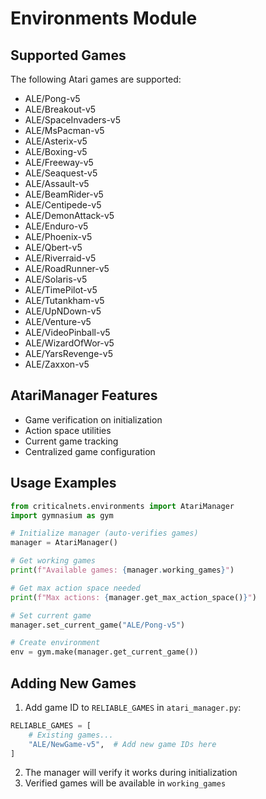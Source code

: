 # Environments Module

## Supported Games
The following Atari games are supported:
- ALE/Pong-v5
- ALE/Breakout-v5
- ALE/SpaceInvaders-v5
- ALE/MsPacman-v5
- ALE/Asterix-v5
- ALE/Boxing-v5
- ALE/Freeway-v5
- ALE/Seaquest-v5
- ALE/Assault-v5
- ALE/BeamRider-v5
- ALE/Centipede-v5
- ALE/DemonAttack-v5
- ALE/Enduro-v5
- ALE/Phoenix-v5
- ALE/Qbert-v5
- ALE/Riverraid-v5
- ALE/RoadRunner-v5
- ALE/Solaris-v5
- ALE/TimePilot-v5
- ALE/Tutankham-v5
- ALE/UpNDown-v5
- ALE/Venture-v5
- ALE/VideoPinball-v5
- ALE/WizardOfWor-v5
- ALE/YarsRevenge-v5
- ALE/Zaxxon-v5

## AtariManager Features
- Game verification on initialization
- Action space utilities
- Current game tracking
- Centralized game configuration

## Usage Examples
```python
from criticalnets.environments import AtariManager
import gymnasium as gym

# Initialize manager (auto-verifies games)
manager = AtariManager()

# Get working games
print(f"Available games: {manager.working_games}")

# Get max action space needed
print(f"Max actions: {manager.get_max_action_space()}")

# Set current game
manager.set_current_game("ALE/Pong-v5")

# Create environment
env = gym.make(manager.get_current_game())
```

## Adding New Games
1. Add game ID to `RELIABLE_GAMES` in `atari_manager.py`:
```python
RELIABLE_GAMES = [
    # Existing games...
    "ALE/NewGame-v5",  # Add new game IDs here
]
```
2. The manager will verify it works during initialization
3. Verified games will be available in `working_games`
